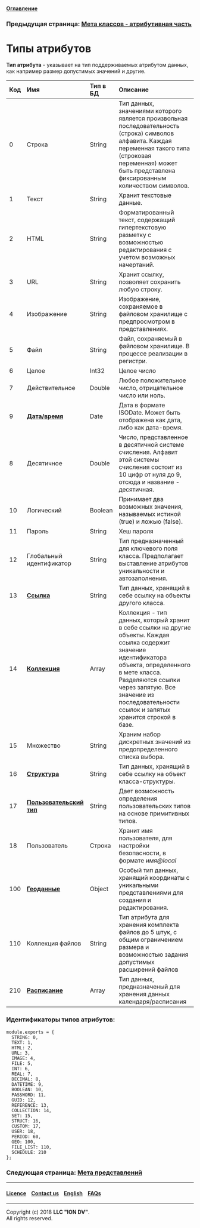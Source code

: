 #### [Оглавление](/docs/ru/index.md)

### Предыдущая страница: [Мета классов - атрибутивная часть](/docs/ru/2_system_description/metadata_structure/meta_class/meta_class_attribute.md)

# Типы атрибутов

**Тип атрибута** - указывает на тип поддерживаемых атрибутом данных, как например размер допустимых значений и другие.



| Код | Имя    | Тип в БД | Описание                                                                                                                                                                                                                                                                                                     |
|:----|:-------------------------|:---------|:--------------------------------------------------------------------------------------------------------------------------------------------------------------------------------------------------------------------------------------------------------------------------------------------------------------|
| 0   | Строка                   | String   | Тип данных, значениями которого является произвольная последовательность (строка) символов алфавита. Каждая переменная такого типа (строковая переменная) может быть представлена фиксированным количеством символов.                                                                                         
| 1   | Текст                    | String   | Хранит текстовые данные.                                                                                                                                                                                                                                                                                      
| 2   | HTML                     | String   | Форматированный текст, содержащий гипертекстовую разметку  с возможностью редактирования с учетом возможных начертаний.                                                                                                                                                                                                                            
| 3   | URL                      | String   | Хранит ссылку, позволяет сохранить любую строку.                                                                                                                                                                                                                                                                     
| 4   | Изображение              | String   | Изображение, сохраняемое в файловом хранилище с предпросмотром в представлениях.                                                                                                                                                     
| 5   | Файл                     | String   | Файл, сохраняемый в файловом хранилище. В процессе реализации в регистри.                                                                                                                                                                                                                                     
| 6   | Целое                    | Int32    | Целое число                                                                                                                                                                                                                                                                                                   
| 7   | Действительное           | Double   | Любое положительное число, отрицательное число или ноль. 
| 9   | [**Дата/время**](/docs/ru/2_system_description/metadata_structure/meta_class/type_datetime9.md)       | Date     | Дата в формате ISODate. Может быть отображена как дата, либо как дата-время.                                                                                                                                                                                                                                                               
| 8   | Десятичное               | Double   | Число, представленное в десятичной системе счисления. Алфавит этой системы счисления состоит из 10 цифр от нуля до 9, отсюда и название - десятичная.  
| 10  | Логический               | Boolean  | Принимает два возможных значения, называемых истиной (true) и ложью (false).                                                                                                                                                                                                                                  
| 11  | Пароль                   | String   | Хеш пароля                                                                                                                                                                                                                                                                                                         
| 12  | Глобальный идентификатор | String   | Тип предназначенный для ключевого поля класса. Предполагает выставление атрибутов уникальности и автозаполнения.                                                                                                                                                                                                            
| 13  | [**Ссылка**](/docs/ru/2_system_description/metadata_structure/meta_class/type_reference13.md)                   | String   | Тип данных, хранящий в себе ссылку на объекты другого класса.                                                                                                                                                                                                                 
| 14  | [**Коллекция**](/docs/ru/2_system_description/metadata_structure/meta_class/type_collection14.md)                | Array    | Коллекция - тип данных, который хранит в себе ссылки на другие объекты. Каждая ссылка содержит значение идентификатора объекта, определенного в мете класса. Разделяются ссылки через запятую. Все значение из последовательности ссылок и запятых хранится строкой в базе.                                                                             
| 15  | Множество               | String   | Храним набор дискретных значений из предопределенного списка выбора.                                                                                                                                                                                                                   |
| 16  | [**Структура**](/docs/ru/2_system_description/metadata_structure/meta_class/type_isstruct16.md)                | String   | Тип данных, хранящий в себе ссылку на объект класса-структуры.                                                                                                                                                                                                                                                                                         
| 17  | [**Пользовательский тип**](/docs/ru/2_system_description/metadata_structure/meta_class/type_user17.md)     | String   | Дает возможность определения пользовательских типов на основе примитивных типов.                                                                                                                                                                                                                                                                      
| 18  | Пользователь             | Строка   | Хранит имя пользователя, для настройки безопасности, в формате _имя@local_                                                                                                                                                                                                                                                                
| 100 | [**Геоданные**](/docs/ru/2_system_description/metadata_structure/meta_class/type_geodata100.md)                | Object   | Особый тип данных, хранящий координаты с уникальными представлениями для создания и редактирования.                                                                                                                                                                                      
| 110 | Коллекция файлов         | String   | Тип атрибута для хранения комплекта файлов до 5 штук, с общим ограничением размера и возможностью задания допустимых расширений файлов                                                                                                                                                                                
| 210 | [**Расписание**](/docs/ru/2_system_description/metadata_structure/meta_class/type_schedule210.md)               | Array    | Тип данных, предназначеный для хранения данных календаря/расписания                                                                                                                                                                                                                                                                                                                    
### Идентификаторы типов атрибутов:
```
module.exports = {
  STRING: 0,
  TEXT: 1,
  HTML: 2,
  URL: 3,
  IMAGE: 4,
  FILE: 5,
  INT: 6,
  REAL: 7,
  DECIMAL: 8,
  DATETIME: 9,
  BOOLEAN: 10,
  PASSWORD: 11,
  GUID: 12,
  REFERENCE: 13,
  COLLECTION: 14,
  SET: 15,
  STRUCT: 16,
  CUSTOM: 17,
  USER: 18,
  PERIOD: 60,
  GEO: 100,
  FILE_LIST: 110,
  SCHEDULE: 210
};
```
### Следующая страница: [Мета представлений](/docs/ru/2_system_description/metadata_structure/meta_view/meta_view_main.md)
--------------------------------------------------------------------------  


 #### [Licence](/LICENCE.md) &ensp;  [Contact us](https://iondv.com) &ensp;  [English](/docs/en/2_system_description/metadata_structure/meta_class/property_types.md)   &ensp; [FAQs](/faqs.md)          



--------------------------------------------------------------------------  

Copyright (c) 2018 **LLC "ION DV"**.   
All rights reserved. 
